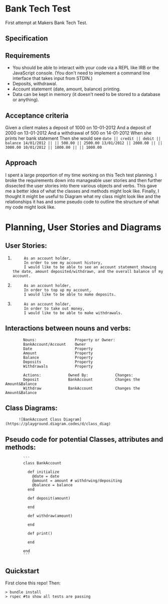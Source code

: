 # Bank Tech Test
First attempt at Makers Bank Tech Test.

## Specification

## Requirements
* You should be able to interact with your code via a REPL like IRB or the JavaScript console. (You don't need to implement a command line interface that takes input from STDIN.)
* Deposits, withdrawal.
* Account statement (date, amount, balance) printing.
* Data can be kept in memory (it doesn't need to be stored to a database or anything).
## Acceptance criteria

Given a client makes a deposit of 1000 on 10-01-2012
And a deposit of 2000 on 13-01-2012
And a withdrawal of 500 on 14-01-2012
When she prints her bank statement
Then she would see
    ```
    date || credit || debit || balance
    14/01/2012 || || 500.00 || 2500.00
    13/01/2012 || 2000.00 || || 3000.00
    10/01/2012 || 1000.00 || || 1000.00
    ```
## Approach

I spent a large proportion of my time working on this Tech test planning. I broke the requirements down into manageable user stories and then further dissected the user stories into there various objects and verbs. This gave me a better idea of what the classes and methods might look like. Finally, I thought it might be useful to Diagram what my class might look like and the relationships it has and some pseudo code to outline the structure of what my code might look like.

# Planning, User Stories and Diagrams

## User Stories:

1.          As an account holder,
            In order to see my account history,
            I would like to be able to see an account statement showing the date, amount deposited/withdrawn, and the overall balance of my account.

2.          As an account holder,
            In order to top up my account,
            I would like to be able to make deposits.

3.          As an account holder,
            In order to take out money,
            I would like to be able to make withdrawals.


## Interactions between nouns and verbs:
            Nouns:                 Property or Owner:
            BankAccount/Account    Owner
            Date                   Property
            Amount                 Property
            Balance                Property
            Deposits               Property
            Withdrawals            Property

            Actions:            Owned By:            Changes:
            Deposit             BankAccount          Changes the Amount&Balance
            Withdraw            BankAccount          Changes the Amount&Balance

## Class Diagrams:

          ![BankAccount Class Diagram](https://playground.diagram.codes/d/class_diag)

## Pseudo code for potential Classes, attributes and methods:

            ```
            class BankAccount

              def initialize
                @date = date
                @amount = amount # withdrwing/depositing
                @balance = balance
              end

              def deposit(amount)

              end

              def withdraw(amount)

              end

              def print()

              end

            end
            ```

## Quickstart

  First clone this repo! Then:

  ```
  > bundle install
  > rspec #to show all tests are passing
  ```
